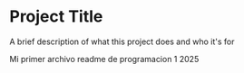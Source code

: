 
# Project Title

A brief description of what this project does and who it's for

Mi primer archivo readme de programacion 1 2025
